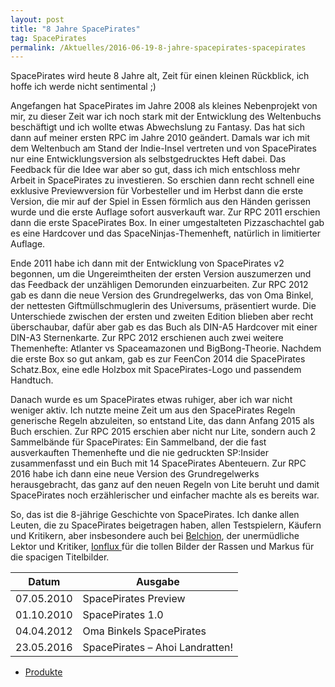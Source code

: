 ```yaml
---
layout: post
title: "8 Jahre SpacePirates"
tag: SpacePirates
permalink: /Aktuelles/2016-06-19-8-jahre-spacepirates-spacepirates
---
```



SpacePirates wird heute 8 Jahre alt, Zeit für einen kleinen Rückblick, ich hoffe ich werde nicht sentimental ;)

Angefangen hat SpacePirates im Jahre 2008 als kleines Nebenprojekt von mir, zu dieser Zeit war ich noch stark mit der Entwicklung des Weltenbuchs beschäftigt und ich wollte etwas Abwechslung zu Fantasy. Das hat sich dann auf meiner ersten RPC im Jahre 2010 geändert. Damals war ich mit dem Weltenbuch am Stand der Indie-Insel vertreten und von SpacePirates nur eine Entwicklungsversion als selbstgedrucktes Heft dabei. Das Feedback für die Idee war aber so gut, dass ich mich entschloss mehr Arbeit in SpacePirates zu investieren. So erschien dann recht schnell eine exklusive Previewversion für Vorbesteller und im Herbst dann die erste Version, die mir auf der Spiel in Essen förmlich aus den Händen gerissen wurde und die erste Auflage sofort ausverkauft war. Zur RPC 2011 erschien dann die erste SpacePirates Box. In einer umgestalteten Pizzaschachtel gab es eine Hardcover und das SpaceNinjas-Themenheft, natürlich in limitierter Auflage.

Ende 2011 habe ich dann mit der Entwicklung von SpacePirates v2 begonnen, um die Ungereimtheiten der ersten Version auszumerzen und das Feedback der unzähligen Demorunden einzuarbeiten. Zur RPC 2012 gab es dann die neue Version des Grundregelwerks, das von Oma Binkel, der nettesten Giftmüllschmuglerin des Universums, präsentiert wurde. Die Unterschiede zwischen der ersten und zweiten Edition blieben aber recht überschaubar, dafür aber gab es das Buch als DIN-A5 Hardcover mit einer DIN-A3 Sternenkarte. Zur RPC 2012 erschienen auch zwei weitere Themenhefte: Atlanter vs Spaceamazonen und BigBong-Theorie. Nachdem die erste Box so gut ankam, gab es zur FeenCon 2014 die SpacePirates Schatz.Box, eine edle Holzbox mit SpacePirates-Logo und passendem Handtuch.

Danach wurde es um SpacePirates etwas ruhiger, aber ich war nicht weniger aktiv. Ich nutzte meine Zeit um aus den SpacePirates Regeln generische Regeln abzuleiten, so entstand Lite, das dann Anfang 2015 als Buch erschien. Zur RPC 2015 erschien aber nicht nur Lite, sondern auch 2 Sammelbände für SpacePirates: Ein Sammelband, der die fast ausverkauften Themenhefte und die nie gedruckten SP:Insider zusammenfasst und ein Buch mit 14 SpacePirates Abenteuern. Zur RPC 2016 habe ich dann eine neue Version des Grundregelwerks herausgebracht, das ganz auf den neuen Regeln von Lite beruht und damit SpacePirates noch erzählerischer und einfacher machte als es bereits war.

So, das ist die 8-jährige Geschichte von SpacePirates. Ich danke allen Leuten, die zu SpacePirates beigetragen haben, allen Testspielern, Käufern und Kritikern, aber insbesondere auch bei [Belchion](http:/belchion.rsp-blogs.de/), der unermüdliche Lektor und Kritiker, [Ionflux ](http:/ionflux.org/de/)für die tollen Bilder der Rassen und Markus für die spacigen Titelbilder.

<table>
<thead>
<tr><th>Datum</th><th>Ausgabe</th></tr>
</thead>
<tbody>
<tr><td>07.05.2010</td><td>SpacePirates Preview</td></tr>
<tr><td>01.10.2010</td><td>SpacePirates 1.0</td></tr>
<tr><td>04.04.2012</td><td>Oma Binkels SpacePirates</td></tr>
<tr><td>23.05.2016</td><td>SpacePirates &ndash; Ahoi Landratten!</td></tr>
</tbody>
</table>

- [Produkte](https://spacepirates.jcgames.de/Publikationen/)

